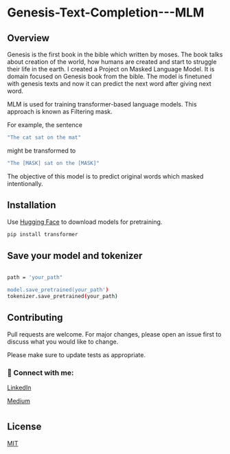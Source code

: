 # Genesis-Text-Completion---MLM

## Overview 

Genesis is the first book in the bible which written by moses. The book talks about creation of the world, how humans are created and start to struggle their life in the earth.
I created a Project on Masked Language Model. It is domain focused on Genesis book from the bible. The model is finetuned with genesis texts and now it can predict the next word after giving next word.

MLM is used for training transformer-based language models. This approach is known as Filtering mask. 

For example, the sentence 
```bash
"The cat sat on the mat" 
```

might be transformed to 

```bash
"The [MASK] sat on the [MASK]"
```


The objective of this model is to predict original words which masked intentionally. 

## Installation

Use [Hugging Face](https://huggingface.co/models) to download models for pretraining.

```bash
pip install transformer
```

## Save your model and tokenizer
```bash

path = 'your_path"

model.save_pretrained(your_path')
tokenizer.save_pretrained(your_path)
```

## Contributing

Pull requests are welcome. For major changes, please open an issue first
to discuss what you would like to change.

Please make sure to update tests as appropriate.

### 🤝 Connect with me:

<a href="https://www.linkedin.com/in/henok-solomon-a3b537206">LinkedIn</a>

<a href="https://medium.com/@heneyr24">Medium</a>
# 


## License

[MIT](https://choosealicense.com/licenses/mit/)
